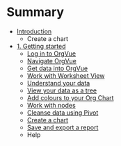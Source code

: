 # Summary

* [Introduction](README.md)
   * Create a chart
* [1. Getting started](chapter01/1-0.readme.md)
   * [Log in to OrgVue](chapter01/1-1.login.md)
   * [Navigate OrgVue](chapter01/1-2.navigate.md)
   * [Get data into OrgVue](chapter01/1-3.getdatain.md)
   * [Work with Worksheet View](chapter01/1-4.worksheetview.md)
   * [Understand your data](chapter01/1-5.understand_data.md)
   * [View your data as a tree](chapter01/1-6.tree.md)
   * [Add colours to your Org Chart](chapter01/colours_basic.md)
   * [Work with nodes](chapter01/work_with_nodes.md)
   * [Cleanse data using Pivot](chapter01/cleanse_data_using_pivot.md)
   * [Create a chart](chapter01/chartbasic.md)
   * [Save and export a report](chapter01/save_export.md)
   * Help

